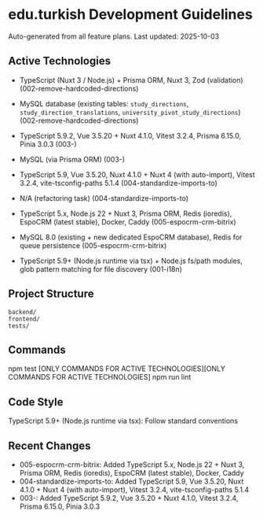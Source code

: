 # edu.turkish Development Guidelines

Auto-generated from all feature plans. Last updated: 2025-10-03

## Active Technologies
- TypeScript (Nuxt 3 / Node.js) + Prisma ORM, Nuxt 3, Zod (validation) (002-remove-hardcoded-directions)
- MySQL database (existing tables: `study_directions`, `study_direction_translations`, `university_pivot_study_directions`) (002-remove-hardcoded-directions)
- TypeScript 5.9.2, Vue 3.5.20 + Nuxt 4.1.0, Vitest 3.2.4, Prisma 6.15.0, Pinia 3.0.3 (003-)
- MySQL (via Prisma ORM) (003-)
- TypeScript 5.9, Vue 3.5.20, Nuxt 4.1.0 + Nuxt 4 (with auto-import), Vitest 3.2.4, vite-tsconfig-paths 5.1.4 (004-standardize-imports-to)
- N/A (refactoring task) (004-standardize-imports-to)
- TypeScript 5.x, Node.js 22 + Nuxt 3, Prisma ORM, Redis (ioredis), EspoCRM (latest stable), Docker, Caddy (005-espocrm-crm-bitrix)
- MySQL 8.0 (existing + new dedicated EspoCRM database), Redis for queue persistence (005-espocrm-crm-bitrix)

- TypeScript 5.9+ (Node.js runtime via tsx) + Node.js fs/path modules, glob pattern matching for file discovery (001-i18n)

## Project Structure

```
backend/
frontend/
tests/
```

## Commands

npm test [ONLY COMMANDS FOR ACTIVE TECHNOLOGIES][ONLY COMMANDS FOR ACTIVE TECHNOLOGIES] npm run lint

## Code Style

TypeScript 5.9+ (Node.js runtime via tsx): Follow standard conventions

## Recent Changes
- 005-espocrm-crm-bitrix: Added TypeScript 5.x, Node.js 22 + Nuxt 3, Prisma ORM, Redis (ioredis), EspoCRM (latest stable), Docker, Caddy
- 004-standardize-imports-to: Added TypeScript 5.9, Vue 3.5.20, Nuxt 4.1.0 + Nuxt 4 (with auto-import), Vitest 3.2.4, vite-tsconfig-paths 5.1.4
- 003-: Added TypeScript 5.9.2, Vue 3.5.20 + Nuxt 4.1.0, Vitest 3.2.4, Prisma 6.15.0, Pinia 3.0.3


<!-- MANUAL ADDITIONS START -->
<!-- MANUAL ADDITIONS END -->
